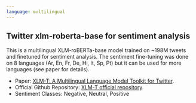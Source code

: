 ```yaml
---
language: multilingual
---
```



## Twitter xlm-roberta-base for sentiment analysis

This is a multilingual XLM-roBERTa-base model trained on ~198M tweets and finetuned for sentiment analysis. The sentiment fine-tuning was done on 8 languages (Ar, En, Fr, De, Hi, It, Sp, Pt) but it can be used for more languages (see paper for details).

- Paper: [XLM-T: A Multilingual Language Model Toolkit for Twitter](https://arxiv.org/abs/2104.12250).
- Official Github Repository: [XLM-T official repository](https://github.com/cardiffnlp/xlm-t).
- Sentiment Classes: Negative, Neutral, Positive
